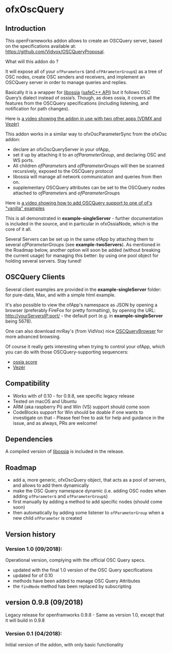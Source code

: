 # ofxOscQuery

## Introduction

This openFrameworks addon allows to create an OSCQuery server, based on the specifications available at: https://github.com/Vidvox/OSCQueryProposal.


What will this addon do ? 

It will expose all of your `ofParameter`s (and `ofPArameterGroup`s) as a tree of OSC nodes, create OSC senders and receivers, and implement an OSCQuery server in order to manage queries and replies.  


Basically it is a wrapper for [libossia](https://github.com/OSSIA/libossia) ([safeC++ API](https://ossia.github.io/?cpp--98)) but it follows OSC Query’s dialect instead of ossia’s. Though, as does ossia, it covers all the features from the OSCQuery specifications (including listening, and notification for path changes).

Here is [a video showing the addon in use with two other apps (VDMX and Vezér)](https://vimeo.com/288203374)



This addon works in a similar way to ofxOscParameterSync from the ofxOsc addon: 
* declare an ofxOscQueryServer in your ofApp, 
* set it up by attaching it to an *ofParameterGroup*, and declaring OSC and WS ports. 
* All children *ofParameter*s and *ofParameterGroup*s will then be scanned recursively, exposed to the OSCQuery protocol
* libossia will manage all network communication and queries from then on.
* supplementary OSCQuery attributes can be set to the OSCQuery nodes attached to *ofParameter*s and *ofParameterGroup*s

Here is [a video showing how to add OSCQuery support to one of of's "vanilla" examples](https://vimeo.com/288202877) 

This is all demonstrated in **example-singleServer** - further documentation is included in the source, and in particular in ofxOssiaNode, which is the core of it all.

Several Servers can be set up in the same ofApp by attaching them to several *ofParameterGroup*s (see **example-twoServers**). As mentioned in the Roadmap below, another option will soon be added (without breaking the current usage) for managing this better: by using one pool object for holding several servers. Stay tuned!

## OSCQuery Clients

Several client examples are provided in the **example-singleServer** folder: for pure-data, Max, and with a simple html example.

It's also possible to view the ofApp's namespace as JSON by opening a browser (preferably FireFox for pretty formatting), by opening the URL: [http://yourServersIP:port/](http://localhost:5678/) - the default port (e.g. in **example-singleServer**  being 5678).

One can also download mrRay's (from VidVox) nice [OSCQueryBrowser](https://docs.vidvox.net/freebies_oscquery_browser.html) for more advanced browsing.

Of course it really gets interesting when trying to control your ofApp, which you can do with those OSCQuery-supporting sequencers:
- [ossia score](https://ossia.io) 
- [Vezér](https://imimot.com/vezer/) 

## Compatibility

* Works with of 0.10 - for 0.9.8, see specific legacy release  
* Tested on macOS and Ubuntu 
* ARM (aka raspberry Pi) and Win (VS) support should come soon
* CodeBlocks support for Win should be doable if one wants to investigate on that - Please feel free to ask for help and guidance in the issue, and as always, PRs are welcome!

## Dependencies 

A compiled version of [libossia](https://ossia.github.io/?cpp--98#introduction) is included in the release. 

## Roadmap

- add a, more generic, ofxOscQuery object, that acts as a pool of servers, and allows to add them dynamically 
- make the OSC Query namespace dynamic (i.e. adding OSC nodes when adding `ofParameter`s and `ofParameterGroup`s)
-  first manually by adding a method to add specific nodes (should come soon)
-  then automatically by adding some listener to `ofParameterGroup` when a new child `ofParameter` is created

## Version history

### Version 1.0 (09/2018):
Operational version, complying with the official OSC Query specs.
- updated with the final 1.0 version of the OSC Query specifications
- updated for of 0.10
- methods have been added to manage OSC Query Attributes 
- the `findNode` method has been replaced by subscripting 

## version 0.9.8 (09/2018)
Legacy release for openframworks 0.9.8 - Same as version 1.0, except that it will build in 0.9.8 
    
### Version 0.1 (04/2018):
Initial version of the addon, with only basic functionality

